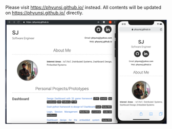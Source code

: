 

Please visit https://phyunsj.github.io/ instead. 
All contents will be updated on https://phyunsj.github.io/ directly.

<p align="center">
<a href="https://phyunsj.github.io"><img src="https://github.com/phyunsj/projects/blob/master/phyunsj.github.io_screen.png" width="700px"/></a>
</p>
